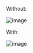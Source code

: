 Without:

![image](https://github.com/DTACat/Themed-Devtools/assets/141873540/cd97eaea-9135-401f-a67b-78c69081aeba)

With:

![image](https://github.com/DTACat/Themed-Devtools/assets/141873540/a6194e8f-a0f4-4e7a-886a-11879a408e34)
